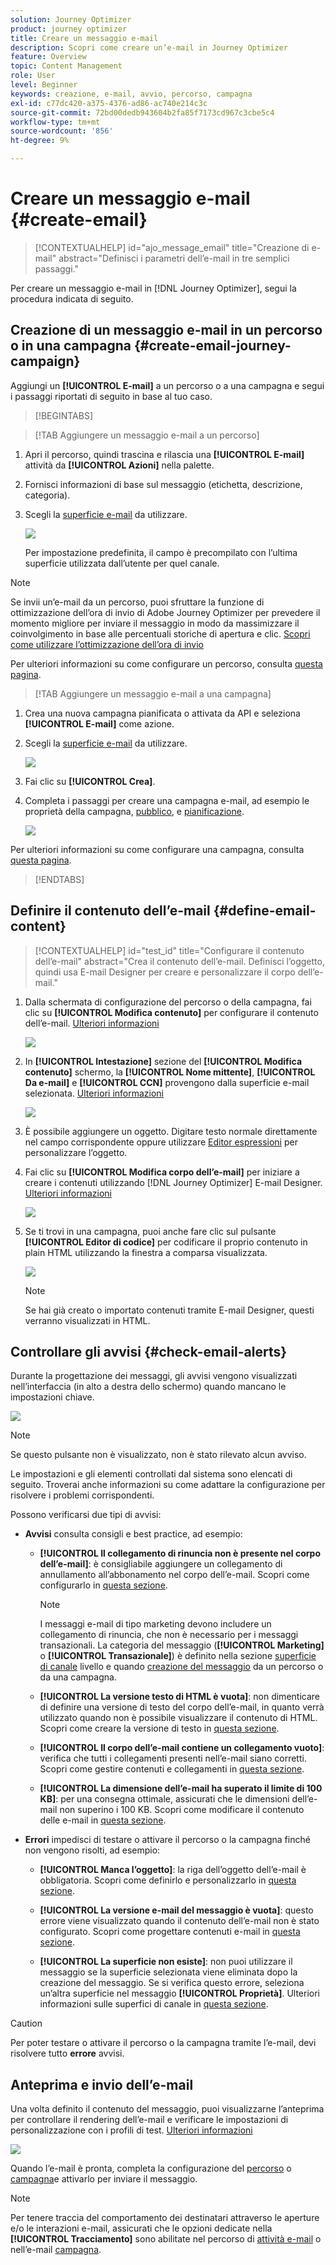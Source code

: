 ```yaml
---
solution: Journey Optimizer
product: journey optimizer
title: Creare un messaggio e-mail
description: Scopri come creare un’e-mail in Journey Optimizer
feature: Overview
topic: Content Management
role: User
level: Beginner
keywords: creazione, e-mail, avvio, percorso, campagna
exl-id: c77dc420-a375-4376-ad86-ac740e214c3c
source-git-commit: 72bd00dedb943604b2fa85f7173cd967c3cbe5c4
workflow-type: tm+mt
source-wordcount: '856'
ht-degree: 9%

---
```


# Creare un messaggio e-mail {#create-email}

>[!CONTEXTUALHELP]
>id="ajo_message_email"
>title="Creazione di e-mail"
>abstract="Definisci i parametri dell’e-mail in tre semplici passaggi."

Per creare un messaggio e-mail in [!DNL Journey Optimizer], segui la procedura indicata di seguito.

## Creazione di un messaggio e-mail in un percorso o in una campagna {#create-email-journey-campaign}

Aggiungi un **[!UICONTROL E-mail]** a un percorso o a una campagna e segui i passaggi riportati di seguito in base al tuo caso.

>[!BEGINTABS]

>[!TAB Aggiungere un messaggio e-mail a un percorso]

1. Apri il percorso, quindi trascina e rilascia una **[!UICONTROL E-mail]** attività da **[!UICONTROL Azioni]** nella palette.

1. Fornisci informazioni di base sul messaggio (etichetta, descrizione, categoria).

1. Scegli la [superficie e-mail](email-settings.md) da utilizzare.

   ![](assets/email_journey.png)

   Per impostazione predefinita, il campo è precompilato con l’ultima superficie utilizzata dall’utente per quel canale.

>[!NOTE]
>
>Se invii un’e-mail da un percorso, puoi sfruttare la funzione di ottimizzazione dell’ora di invio di Adobe Journey Optimizer per prevedere il momento migliore per inviare il messaggio in modo da massimizzare il coinvolgimento in base alle percentuali storiche di apertura e clic. [Scopri come utilizzare l’ottimizzazione dell’ora di invio](../building-journeys/journeys-message.md#send-time-optimization)

Per ulteriori informazioni su come configurare un percorso, consulta [questa pagina](../building-journeys/journey-gs.md).

>[!TAB Aggiungere un messaggio e-mail a una campagna]

1. Crea una nuova campagna pianificata o attivata da API e seleziona **[!UICONTROL E-mail]** come azione.

1. Scegli la [superficie e-mail](email-settings.md) da utilizzare.

   ![](assets/email_campaign.png)

1. Fai clic su **[!UICONTROL Crea]**.

1. Completa i passaggi per creare una campagna e-mail, ad esempio le proprietà della campagna, [pubblico](../audience/about-audiences.md), e [pianificazione](../campaigns/create-campaign.md#schedule).

   ![](assets/email_campaign_steps.png)

<!--
From the **[!UICONTROL Action]** section, specify if you want to track how your recipients react to your delivery: you can track email opens, and/or clicks on links and buttons in your email.

![](assets/email_campaign_tracking.png)
-->

Per ulteriori informazioni su come configurare una campagna, consulta [questa pagina](../campaigns/get-started-with-campaigns.md).

>[!ENDTABS]

## Definire il contenuto dell’e-mail {#define-email-content}

<!-- update the quarry component with right ID value-->

>[!CONTEXTUALHELP]
>id="test_id"
>title="Configurare il contenuto dell’e-mail"
>abstract="Crea il contenuto dell’e-mail. Definisci l’oggetto, quindi usa E-mail Designer per creare e personalizzare il corpo dell’e-mail."

1. Dalla schermata di configurazione del percorso o della campagna, fai clic su **[!UICONTROL Modifica contenuto]** per configurare il contenuto dell’e-mail. [Ulteriori informazioni](get-started-email-design.md)

   ![](assets/email_campaign_edit_content.png)

1. In **[!UICONTROL Intestazione]** sezione del **[!UICONTROL Modifica contenuto]** schermo, la **[!UICONTROL Nome mittente]**, **[!UICONTROL Da e-mail]** e **[!UICONTROL CCN]** provengono dalla superficie e-mail selezionata. [Ulteriori informazioni](email-settings.md) <!--check if same for journey-->

   ![](assets/email_designer_edit_content_header.png)

1. È possibile aggiungere un oggetto. Digitare testo normale direttamente nel campo corrispondente oppure utilizzare [Editor espressioni](../personalization/personalization-build-expressions.md) per personalizzare l’oggetto.

1. Fai clic su **[!UICONTROL Modifica corpo dell’e-mail]** per iniziare a creare i contenuti utilizzando [!DNL Journey Optimizer] E-mail Designer. [Ulteriori informazioni](get-started-email-design.md)

   ![](assets/email_designer_edit_email_body.png)

1. Se ti trovi in una campagna, puoi anche fare clic sul pulsante **[!UICONTROL Editor di codice]** per codificare il proprio contenuto in plain HTML utilizzando la finestra a comparsa visualizzata.

   ![](assets/email_designer_edit_code_editor.png)

   >[!NOTE]
   >
   >Se hai già creato o importato contenuti tramite E-mail Designer, questi verranno visualizzati in HTML.

## Controllare gli avvisi {#check-email-alerts}

Durante la progettazione dei messaggi, gli avvisi vengono visualizzati nell’interfaccia (in alto a destra dello schermo) quando mancano le impostazioni chiave.

![](assets/email_journey_alerts_details.png)

>[!NOTE]
>
>Se questo pulsante non è visualizzato, non è stato rilevato alcun avviso.

Le impostazioni e gli elementi controllati dal sistema sono elencati di seguito. Troverai anche informazioni su come adattare la configurazione per risolvere i problemi corrispondenti.

Possono verificarsi due tipi di avvisi:

* **Avvisi** consulta consigli e best practice, ad esempio:

   * **[!UICONTROL Il collegamento di rinuncia non è presente nel corpo dell’e-mail]**: è consigliabile aggiungere un collegamento di annullamento all’abbonamento nel corpo dell’e-mail. Scopri come configurarlo in [questa sezione](../privacy/opt-out.md#opt-out-management).

     >[!NOTE]
     >
     >I messaggi e-mail di tipo marketing devono includere un collegamento di rinuncia, che non è necessario per i messaggi transazionali. La categoria del messaggio (**[!UICONTROL Marketing]** o **[!UICONTROL Transazionale]**) è definito nella sezione [superficie di canale](email-settings.md#email-type) livello e quando [creazione del messaggio](#create-email-journey-campaign) da un percorso o da una campagna.

   * **[!UICONTROL La versione testo di HTML è vuota]**: non dimenticare di definire una versione di testo del corpo dell’e-mail, in quanto verrà utilizzato quando non è possibile visualizzare il contenuto di HTML. Scopri come creare la versione di testo in [questa sezione](text-version-email.md).

   * **[!UICONTROL Il corpo dell’e-mail contiene un collegamento vuoto]**: verifica che tutti i collegamenti presenti nell’e-mail siano corretti. Scopri come gestire contenuti e collegamenti in [questa sezione](content-from-scratch.md).

   * **[!UICONTROL La dimensione dell’e-mail ha superato il limite di 100 KB]**: per una consegna ottimale, assicurati che le dimensioni dell’e-mail non superino i 100 KB. Scopri come modificare il contenuto delle e-mail in [questa sezione](content-from-scratch.md).

* **Errori** impedisci di testare o attivare il percorso o la campagna finché non vengono risolti, ad esempio:

   * **[!UICONTROL Manca l’oggetto]**: la riga dell’oggetto dell’e-mail è obbligatoria. Scopri come definirlo e personalizzarlo in [questa sezione](create-email.md).

  <!--HTML is empty when Amp HTML is present-->

   * **[!UICONTROL La versione e-mail del messaggio è vuota]**: questo errore viene visualizzato quando il contenuto dell’e-mail non è stato configurato. Scopri come progettare contenuti e-mail in [questa sezione](get-started-email-design.md).

   * **[!UICONTROL La superficie non esiste]**: non puoi utilizzare il messaggio se la superficie selezionata viene eliminata dopo la creazione del messaggio. Se si verifica questo errore, seleziona un’altra superficie nel messaggio **[!UICONTROL Proprietà]**. Ulteriori informazioni sulle superfici di canale in [questa sezione](../configuration/channel-surfaces.md).

>[!CAUTION]
>
>Per poter testare o attivare il percorso o la campagna tramite l’e-mail, devi risolvere tutto **errore** avvisi.

## Anteprima e invio dell’e-mail

Una volta definito il contenuto del messaggio, puoi visualizzarne l’anteprima per controllare il rendering dell’e-mail e verificare le impostazioni di personalizzazione con i profili di test. [Ulteriori informazioni](preview.md)

![](assets/email_designer_edit_simulate.png)

Quando l’e-mail è pronta, completa la configurazione del [percorso](../building-journeys/journey-gs.md) o [campagna](../campaigns/create-campaign.md)e attivarlo per inviare il messaggio.

>[!NOTE]
>
>Per tenere traccia del comportamento dei destinatari attraverso le aperture e/o le interazioni e-mail, assicurati che le opzioni dedicate nella **[!UICONTROL Tracciamento]** sono abilitate nel percorso di [attività e-mail](../building-journeys/journeys-message.md) o nell’e-mail [campagna](../campaigns/create-campaign.md).<!--to move?-->

<!--

## Define your email content {#email-content}

Use [!DNL Journey Optimizer] Email Designer to [design your email from scratch](../email/content-from-scratch.md). If you have an existing content, you can [import it in the Email Designer](../email/existing-content.md), or [code your own content](../email/code-content.md) in [!DNL Journey Optimizer]. 

[!DNL Journey Optimizer] comes with a set of [built-in templates](email-templates.md) to help you start. Any email can also be saved as a template.

Use [!DNL Journey Optimizer] Expression editor to personalize your messages with profiles' data. For more on personalization, refer to [this section](../personalization/personalize.md).

Adapt the content of your messages to the targeted profiles by using [!DNL Journey Optimizer] dynamic content capabilities. [Get started with dynamic content](../personalization/get-started-dynamic-content.md)

## Email tracking {#email-tracking}

If you want to track the behavior of your recipients through openings and/or clicks on links, enable the following options: **[!UICONTROL Email opens]** and **[!UICONTROL Click on email]**. 

Learn more about tracking in [this section](message-tracking.md).

## Validate your email content {#email-content-validate}

Control the rendering of your email, and check personalization settings with test profiles, using the preview section on the left-hand side. For more on this, refer to [this section](preview.md).

![](assets/messages-simple-preview.png)

You must also check alerts in the upper section of the editor.  Some of them are simple warnings, but others can prevent you from using the message. 

-->

